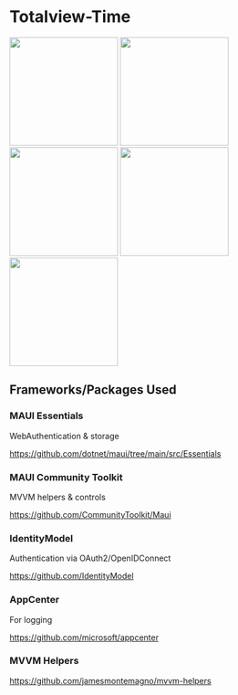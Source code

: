 # Totalview-Time

<div>
  <img src="https://user-images.githubusercontent.com/24821250/174489819-dbfe0574-f070-4342-a02c-55d120acd969.png" width="190" />
  <img src="https://user-images.githubusercontent.com/24821250/174489829-a65a2c33-7188-4073-a591-eaa8d05aa7fe.png" width="190" />
  <img src="https://user-images.githubusercontent.com/24821250/174489830-ef079de9-5152-4eb5-a792-f10e44ccc95f.png" width="190" />
  <img src="https://user-images.githubusercontent.com/24821250/174490167-8ca5d5b7-daa6-4267-ad56-19173a420861.png" width="190" />
  <img src="https://user-images.githubusercontent.com/24821250/174490157-90c01f97-67b3-491a-9328-4789542d53f6.png" width="190" />
</div>

## Frameworks/Packages Used

### MAUI Essentials
WebAuthentication & storage

https://github.com/dotnet/maui/tree/main/src/Essentials

### MAUI Community Toolkit
MVVM helpers & controls

https://github.com/CommunityToolkit/Maui

### IdentityModel
Authentication via OAuth2/OpenIDConnect

https://github.com/IdentityModel

### AppCenter
For logging

https://github.com/microsoft/appcenter

### MVVM Helpers
https://github.com/jamesmontemagno/mvvm-helpers
